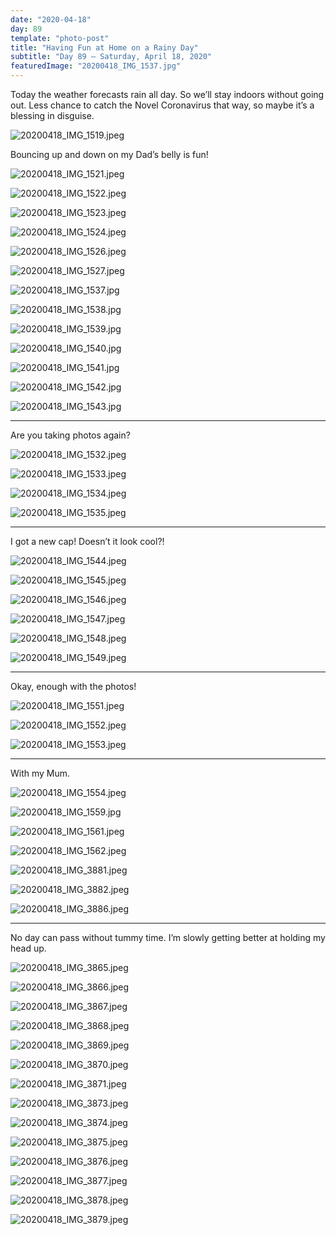 ```yaml
---
date: "2020-04-18"
day: 89
template: "photo-post"
title: "Having Fun at Home on a Rainy Day"
subtitle: "Day 89 – Saturday, April 18, 2020"
featuredImage: "20200418_IMG_1537.jpg"
---
```


Today the weather forecasts rain all day. So we’ll stay indoors without going out. Less chance to catch the Novel Coronavirus that way, so maybe it’s a blessing in disguise.

![20200418_IMG_1519.jpeg](20200418_IMG_1519.jpeg)

Bouncing up and down on my Dad’s belly is fun!

![20200418_IMG_1521.jpeg](20200418_IMG_1521.jpeg)

![20200418_IMG_1522.jpeg](20200418_IMG_1522.jpeg)

![20200418_IMG_1523.jpeg](20200418_IMG_1523.jpeg)

![20200418_IMG_1524.jpeg](20200418_IMG_1524.jpeg)

![20200418_IMG_1526.jpeg](20200418_IMG_1526.jpeg)

![20200418_IMG_1527.jpeg](20200418_IMG_1527.jpeg)

![20200418_IMG_1537.jpg](20200418_IMG_1537.jpg)

![20200418_IMG_1538.jpg](20200418_IMG_1538.jpg)

![20200418_IMG_1539.jpg](20200418_IMG_1539.jpg)

![20200418_IMG_1540.jpg](20200418_IMG_1540.jpg)

![20200418_IMG_1541.jpg](20200418_IMG_1541.jpg)

![20200418_IMG_1542.jpg](20200418_IMG_1542.jpg)

![20200418_IMG_1543.jpg](20200418_IMG_1543.jpg)

<hr />

Are you taking photos again?

![20200418_IMG_1532.jpeg](20200418_IMG_1532.jpeg)

![20200418_IMG_1533.jpeg](20200418_IMG_1533.jpeg)

![20200418_IMG_1534.jpeg](20200418_IMG_1534.jpeg)

![20200418_IMG_1535.jpeg](20200418_IMG_1535.jpeg)

<hr />

I got a new cap! Doesn’t it look cool?!

![20200418_IMG_1544.jpeg](20200418_IMG_1544.jpeg)

![20200418_IMG_1545.jpeg](20200418_IMG_1545.jpeg)

![20200418_IMG_1546.jpeg](20200418_IMG_1546.jpeg)

![20200418_IMG_1547.jpeg](20200418_IMG_1547.jpeg)

![20200418_IMG_1548.jpeg](20200418_IMG_1548.jpeg)

![20200418_IMG_1549.jpeg](20200418_IMG_1549.jpeg)

<hr />

Okay, enough with the photos!

![20200418_IMG_1551.jpeg](20200418_IMG_1551.jpeg)

![20200418_IMG_1552.jpeg](20200418_IMG_1552.jpeg)

![20200418_IMG_1553.jpeg](20200418_IMG_1553.jpeg)

<hr />

With my Mum.

![20200418_IMG_1554.jpeg](20200418_IMG_1554.jpeg)

![20200418_IMG_1559.jpg](20200418_IMG_1559.jpg)

![20200418_IMG_1561.jpeg](20200418_IMG_1561.jpeg)

![20200418_IMG_1562.jpeg](20200418_IMG_1562.jpeg)

![20200418_IMG_3881.jpeg](20200418_IMG_3881.jpeg)

![20200418_IMG_3882.jpeg](20200418_IMG_3882.jpeg)

![20200418_IMG_3886.jpeg](20200418_IMG_3886.jpeg)

<hr />

No day can pass without tummy time. I’m slowly getting better at holding my head up.

![20200418_IMG_3865.jpeg](20200418_IMG_3865.jpeg)

![20200418_IMG_3866.jpeg](20200418_IMG_3866.jpeg)

![20200418_IMG_3867.jpeg](20200418_IMG_3867.jpeg)

![20200418_IMG_3868.jpeg](20200418_IMG_3868.jpeg)

![20200418_IMG_3869.jpeg](20200418_IMG_3869.jpeg)

![20200418_IMG_3870.jpeg](20200418_IMG_3870.jpeg)

![20200418_IMG_3871.jpeg](20200418_IMG_3871.jpeg)

![20200418_IMG_3873.jpeg](20200418_IMG_3873.jpeg)

![20200418_IMG_3874.jpeg](20200418_IMG_3874.jpeg)

![20200418_IMG_3875.jpeg](20200418_IMG_3875.jpeg)

![20200418_IMG_3876.jpeg](20200418_IMG_3876.jpeg)

![20200418_IMG_3877.jpeg](20200418_IMG_3877.jpeg)

![20200418_IMG_3878.jpeg](20200418_IMG_3878.jpeg)

![20200418_IMG_3879.jpeg](20200418_IMG_3879.jpeg)
